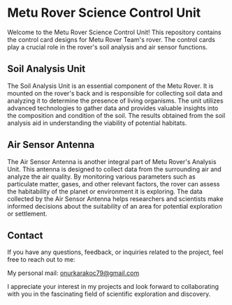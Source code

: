 # Metu Rover Science Control Unit

Welcome to the Metu Rover Science Control Unit! This repository contains the control card designs for Metu Rover Team's rover. The control cards play a crucial role in the rover's soil analysis and air sensor functions.

## Soil Analysis Unit

The Soil Analysis Unit is an essential component of the Metu Rover. It is mounted on the rover's back and is responsible for collecting soil data and analyzing it to determine the presence of living organisms. The unit utilizes advanced technologies to gather data and provides valuable insights into the composition and condition of the soil. The results obtained from the soil analysis aid in understanding the viability of potential habitats.

## Air Sensor Antenna

The Air Sensor Antenna is another integral part of Metu Rover's Analysis Unit. This antenna is designed to collect data from the surrounding air and analyze the air quality. By monitoring various parameters such as particulate matter, gases, and other relevant factors, the rover can assess the habitability of the planet or environment it is exploring. The data collected by the Air Sensor Antenna helps researchers and scientists make informed decisions about the suitability of an area for potential exploration or settlement.

## Contact

If you have any questions, feedback, or inquiries related to the project, feel free to reach out to me:

My personal mail: onurkarakoc79@gmail.com

                  
I appreciate your interest in my projects and look forward to collaborating with you in the fascinating field of scientific exploration and discovery.
